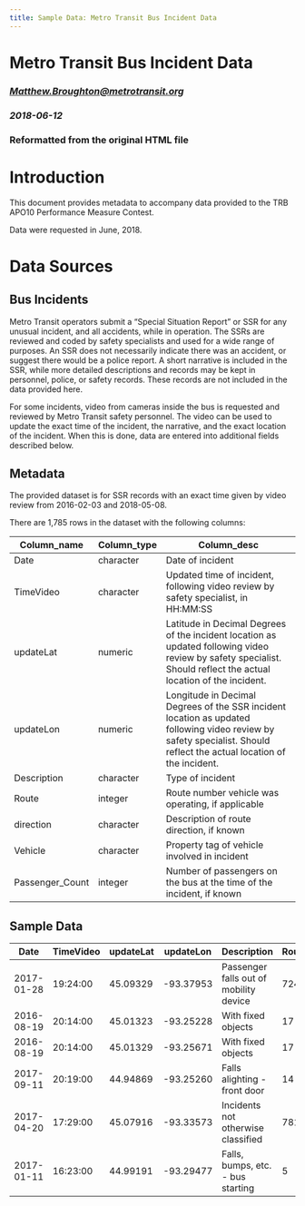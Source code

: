 ```yaml
---
title: Sample Data: Metro Transit Bus Incident Data
---
```


# Metro Transit Bus Incident Data

### *Matthew.Broughton@metrotransit.org*

### *2018-06-12*

### Reformatted from the original HTML file

# Introduction

This document provides metadata to accompany data provided to the TRB APO10 Performance Measure Contest.

Data were requested in June, 2018.

# Data Sources

## Bus Incidents

Metro Transit operators submit a “Special Situation Report” or SSR for any unusual incident, and all accidents, while in operation. The SSRs are reviewed and coded by safety specialists and used for a wide range of purposes. An SSR does not necessarily indicate there was an accident, or suggest there would be a police report. A short narrative is included in the SSR, while more detailed descriptions and records may be kept in personnel, police, or safety records. These records are not included in the data provided here.

For some incidents, video from cameras inside the bus is requested and reviewed by Metro Transit safety personnel. The video can be used to update the exact time of the incident, the narrative, and the exact location of the incident. When this is done, data are entered into additional fields described below.

## Metadata

The provided dataset is for SSR records with an exact time given by video review from 2016-02-03 and 2018-05-08.

There are 1,785 rows in the dataset with the following columns:

| Column_name | Column_type | Column_desc|
|---|---|---|
| Date | character | Date of incident|
| TimeVideo | character | Updated time of incident, following video review by safety specialist, in HH:MM:SS|
| updateLat | numeric | Latitude in Decimal Degrees of the incident location as updated following video review by safety specialist. Should reflect the actual location of the incident.|
| updateLon | numeric | Longitude in Decimal Degrees of the SSR incident location as updated following video review by safety specialist. Should reflect the actual location of the incident.|
| Description | character | Type of incident|
| Route | integer | Route number vehicle was operating, if applicable|
| direction | character | Description of route direction, if known|
| Vehicle | character | Property tag of vehicle involved in incident|
| Passenger_Count | integer | Number of passengers on the bus at the time of the incident, if known|

## Sample Data

|Date | TimeVideo | updateLat | updateLon | Description | Route | direction | Vehicle | Passenger_Count|
|--- | --- | --- | --- | --- | --- | --- | --- | --- |
|2017-01-28 | 19:24:00 | 45.09329 | -93.37953 | Passenger falls out of mobility device | 724 | NA | 1535 | NA|
|2016-08-19 | 20:14:00 | 45.01323 | -93.25228 | With fixed objects | 17 | NA | 7223 | 0|
|2016-08-19 | 20:14:00 | 45.01329 | -93.25671 | With fixed objects | 17 | NA | 7223 | 0|
|2017-09-11 | 20:19:00 | 44.94869 | -93.25260 | Falls alighting - front door | 14 | NA | 1438 | NA|
|2017-04-20 | 17:29:00 | 45.07916 | -93.33573 | Incidents not otherwise classified | 781 | NA | 60033 | NA|
|2017-01-11 | 16:23:00 | 44.99191 | -93.29477 | Falls, bumps, etc. - bus starting | 5 | NA | 1656 | NA|